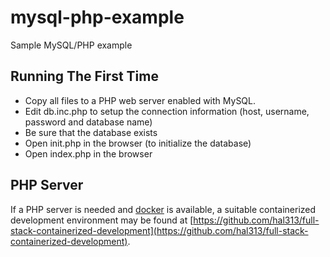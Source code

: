 # mysql-php-example
Sample MySQL/PHP example

## Running The First Time
* Copy all files to a PHP web server enabled with MySQL.
* Edit db.inc.php to setup the connection information (host, username, password and database name)
* Be sure that the database exists
* Open init.php in the browser (to initialize the database)
* Open index.php in the browser

## PHP Server
If a PHP server is needed and [docker](https://www.docker.com/) is available, a suitable containerized development environment may be found at [https://github.com/hal313/full-stack-containerized-development](https://github.com/hal313/full-stack-containerized-development).